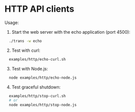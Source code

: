 # HTTP API clients

Usage:

1. Start the web server with the echo application (port 4500):
```sh
  ./trans -w echo
```
2. Test with curl:
```sh
  examples/http/echo-curl.sh
```

3. Test with Node.js:
```sh
  node examples/http/echo-node.js
```

4. Test graceful shutdown:
```sh
  examples/http/stop-curl.sh
  # or
  node examples/http/stop-node.js
```
